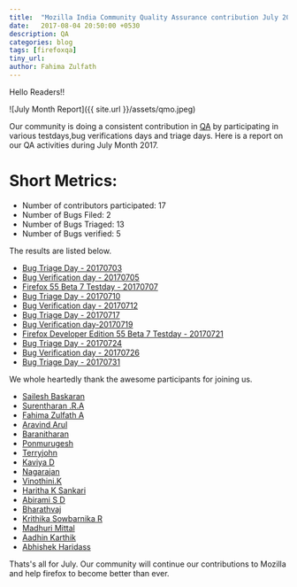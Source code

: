```yaml
---
title:  "Mozilla India Community Quality Assurance contribution July 2017"
date:   2017-08-04 20:50:00 +0530
description: QA
categories: blog
tags: [firefoxqa]
tiny_url:
author: Fahima Zulfath
---
```


Hello Readers!!

![July Month Report]({{ site.url }}/assets/qmo.jpeg)

Our community is doing a consistent contribution in [QA](http://quality.mozilla.org/) by participating in various testdays,bug verifications days and triage days. Here is a report on our QA activities during July Month 2017.

Short Metrics:
=============
- Number of contributors participated: 17
- Number of Bugs Filed: 2
- Number of Bugs Triaged: 13
- Number of Bugs verified: 5



The results are listed below.

- [Bug Triage Day - 20170703](https://public.etherpad-mozilla.org/p/MozillaIN_QA_Bug_Triage_Day_20170703)
- [Bug Verification day - 20170705](https://public.etherpad-mozilla.org/p/MozillaIN_QA_Bug_Verification_Day_20170705)
- [Firefox 55 Beta 7 Testday - 20170707](https://public.etherpad-mozilla.org/p/MozillaIN_QA_Firefox_55_Beta_7_Testday)
- [Bug Triage Day - 20170710](https://public.etherpad-mozilla.org/p/MozillaIN_QA_Bug_Triage_Day_20170710)
- [Bug Verification day - 20170712](https://public.etherpad-mozilla.org/p/MozillaIN_QA_Bug_Verification_Day_20170712)
- [Bug Triage Day - 20170717](https://public.etherpad-mozilla.org/p/MozillaIN_QA_Bug_Triage_Day_20170717)
- [Bug Verification day-20170719](https://public.etherpad-mozilla.org/p/MozillaIN_QA_Bug_Verification_Day_20170719)
- [Firefox Developer Edition 55 Beta 7 Testday - 20170721](https://public.etherpad-mozilla.org/p/MozillaIN_QA_Firefox_55_Beta_4_Testday)
- [Bug Triage Day - 20170724](https://public.etherpad-mozilla.org/p/MozillaIN_QA_Bug_Triage_Day_20170724)
- [Bug Verification day - 20170726](https://public.etherpad-mozilla.org/p/MozillaIN_QA_Bug_Verification_Day_20170726)
- [Bug Triage Day - 20170731](https://public.etherpad-mozilla.org/p/MozillaIN_QA_Bug_Triage_Day_20170731)


We whole heartedly thank the awesome participants for joining us.

- [Sailesh Baskaran](https://twitter.com/saileshbaskar1)
- [Surentharan .R.A](https://twitter.com/surentharan7)
- [Fahima Zulfath A](https://twitter.com/FahimaZulfath)
- [Aravind Arul](https://twitter.com/Aravind007Arul)
- [Baranitharan](https://twitter.com/baranicool)
- [Ponmurugesh](https://twitter.com/ponmurugesh007)
- [Terryjohn](https://twitter.com/)
- [Kaviya D](https://twitter.com/)
- [Nagarajan ](https://twitter.com/)
- [Vinothini.K](https://twitter.com/vinosri99)
- [Haritha K Sankari](https://twitter.com/HarithaKamaraj)
- [Abirami S D](https://twitter.com/)
- [Bharathvaj](https://twitter.com/)
- [Krithika Sowbarnika R](https://twitter.com/ragava25)
- [Madhuri Mittal](https://twitter.com/Madhuri_QA)
- [Aadhin Karthik](https://twitter.com/)
- [Abhishek Haridass](https://twitter.com/)




Thats's all for July. 
Our community will continue our contributions to Mozilla and help firefox to become better than ever.
